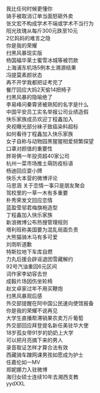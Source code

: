 我比任何时候更懂你  
骑手被取消订单当面怒砸外卖  
张文宏不构成学术不端或学术不当行为  
阳光玫瑰从每斤300元跌至10元  
2亿妈妈的难言之隐  
你是我的荣耀  
扫黑风暴现实版  
杨国福华莱士蜜雪冰城等被罚款  
上海浦东机场5例本土溯源结果  
冯提莫素颜状态  
再不开学我都把证考完了  
餐厅回应大妈2天偷14把椅子  
扫黑风暴的隐喻绝了  
李易峰问秦霄贤被熟知的名字是什么  
中国平安员工实名举报公司业绩造假  
快乐家族成员欢迎丁程鑫加入  
央视曝光部分袜子致癌染料超标  
如何看待丁程鑫加入快乐家族  
女子自称与动物园黑猩猩相爱频繁探望  
口罩对颜值的重要性  
胖哥俩一年投资超40家公司  
杭州一菜市场推土萌防疫标语  
杨迪回应耍小牌  
快乐大本营的微博评论  
马思涵 关于恋情一事只是朋友聚会  
驾校里的一草一木有多重要  
朴秀荣发文回应恋情  
蓝盈莹邬君梅旗袍造型  
丁程鑫加入快乐家族  
新浪微博公布热搜管理规则  
塔利班称美国要为混乱局面负责  
大熊猫骑木马有多可爱  
刘雨昕道歉  
特斯拉地下车库自燃  
力丸后援会辟谣退团雪藏解约  
92号汽油重回6元区间  
词作家李幼容去世  
成毅片场因伤坐轮椅  
赵文卓家过年不用买鞭炮  
扫黑风暴观后感  
外交部提醒在阿中国公民速向使馆报备  
你是我的荣耀不说再见  
大学生直播帮滞销果农卖万斤葡萄  
外交部回应拜登提名新任美驻华大使  
18岁孤女带91岁的奶奶上大学  
可以把月亮摘下来的男人  
录音取证怎样才算合法有效  
西藏骑车蹭网课男孩如愿成为护士  
任嘉伦如一MV  
郑妮娜力入驻微博  
海归女硕士连续10年去湘西支教  
yydXXL  

